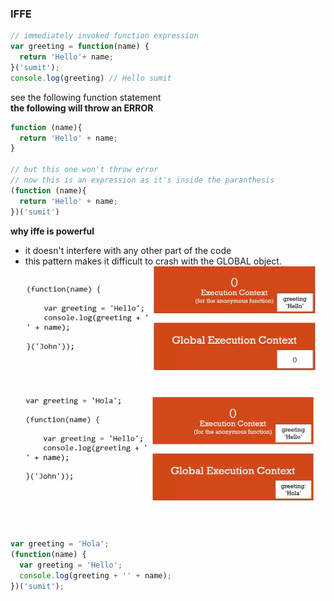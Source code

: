 ### IFFE

```js
// immediately invoked function expression
var greeting = function(name) {
  return 'Hello'+ name;
}('sumit');
console.log(greeting) // Hello sumit
```

see the following function statement \
**the following will throw an ERROR**
```js
function (name){
  return 'Hello' + name;
}

// but this one won't throw error
// now this is an expression as it's inside the paranthesis
(function (name){
  return 'Hello' + name;
})('sumit')
```

**why iffe is powerful**
+ it doesn't interfere with any other part of the code
+ this pattern makes it difficult to crash with the GLOBAL object.
![iffe_1](iffe_1.png)
![iffe_1](iffe_2.png)
```js
var greeting = 'Hola';
(function(name) {
  var greeting = 'Hello';
  console.log(greeting + '' + name);
})('sumit');

```